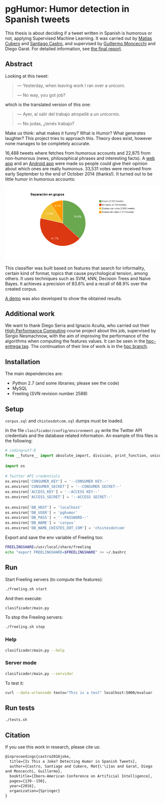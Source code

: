 # pgHumor: Humor detection in Spanish tweets

This thesis is about deciding if a tweet written in Spanish is humorous or not, applying Supervised Machine Learning. It was carried out by [Matías Cubero](https://github.com/matu1104) and [Santiago Castro](https://github.com/bryant1410), and supervised by [Guillermo Moncecchi](https://github.com/gmonce) and Diego Garat. For detailed information, see [the final report](InformeV3.4.pdf).

## Abstract

Looking at this tweet:

> — Yesterday, when leaving work I ran over a unicorn.
>
> — No way, you got job?

which is the translated version of this one:

> — Ayer, al salir del trabajo atropellé a un unicornio.
>
> — No jodas, ¿tenés trabajo?

Make us think: what makes it funny? What is Humor? What generates laughter? This project tries to approach this. Theory does exist, however none manages to be completely accurate.

16,488 tweets where fetches from humorous accounts and 22,875 from non-humorous (news, philosophical phrases and interesting facts). A [web app](https://github.com/pln-fing-udelar/pghumor-clasificahumor) and an [Android app](https://github.com/pln-fing-udelar/pghumor-clasificahumor-android) were made so people could give their opinion about which ones are really humorous. 33,531 votes were received from early September to the end of October 2014 (thanks!). It turned out to be little humor in humorous accounts:

![Humor ratio according to the people](grupos.png)

This classifier was built based on features that search for informality, certain kind of format, topics that cause psychological tension, among others. It uses techniques such as SVM, kNN, Decision Trees and Naïve Bayes. It achieves a precision of 83.6% and a recall of 68.9% over the created corpus.

[A demo](https://github.com/pln-fing-udelar/pghumor-demo) was also developed to show the obtained results.

## Additional work

We want to thank Diego Serra and Ignacio Acuña, who carried out their [High Performance Computing](https://www.fing.edu.uy/inco/cursos/hpc) course project about this job, supervised by Sergio Nesmachnow, with the aim of improving the performance of the algorithms when computing the features values. It can be seen in the [hpc-entrega tag](https://github.com/pln-fing-udelar/pghumor/tree/hpc-entrega). The continuation of their line of work is in the [hpc branch](https://github.com/pln-fing-udelar/pghumor/tree/hpc).

## Installation

The main dependencies are:

* Python 2.7 (and some libraries; please see the code)
* MySQL
* Freeling (SVN revision number 2588)

## Setup

`corpus.sql` and `chistesdotcom.sql` dumps must be loaded.

In the file `clasificador/config/environment.py` write the Twitter API credentials and the database related information. An example of this files is the following:

```python
# coding=utf-8
from __future__ import absolute_import, division, print_function, unicode_literals

import os

# Twitter API credentials
os.environ['CONSUMER_KEY'] = '--CONSUMER KEY--'
os.environ['CONSUMER_SECRET'] = '--CONSUMER SECRET--'
os.environ['ACCESS_KEY'] = '--ACCESS KEY--'
os.environ['ACCESS_SECRET'] = '--ACCESS SECRET--'

os.environ['DB_HOST'] = 'localhost'
os.environ['DB_USER'] = 'pghumor'
os.environ['DB_PASS'] = '--PASSWORD--'
os.environ['DB_NAME'] = 'corpus'
os.environ['DB_NAME_CHISTES_DOT_COM'] = 'chistesdotcom'
```

Export and save the env variable of Freeling too:

```bash
FREELINGSHARE=/usr/local/share/freeling
echo "export FREELINGSHARE=$FREELINGSHARE" >> ~/.bashrc
```

## Run

Start Freeling servers (to compute the features):

```bash
./freeling.sh start
```

And then execute:

```bash
clasificador/main.py
```

To stop the Freeling servers:

```bash
./freeling.sh stop
```

### Help

```bash
clasificador/main.py --help
```

### Server mode

```bash
clasificador/main.py --servidor
```

To test it:

```bash
curl --data-urlencode texto="This is a test" localhost:5000/evaluar
```

## Run tests

```bash
./tests.sh
```

## Citation

If you use this work in research, please cite us:

```
@inproceedings{castro2016joke,
  title={Is This a Joke? Detecting Humor in Spanish Tweets},
  author={Castro, Santiago and Cubero, Mat{\'\i}as and Garat, Diego and Moncecchi, Guillermo},
  booktitle={Ibero-American Conference on Artificial Intelligence},
  pages={139--150},
  year={2016},
  organization={Springer}
}
```
